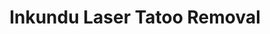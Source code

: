 ---
title: "Inkundu Laser Tatoo Removal"
url: /lexington/inkundu-laser-tatoo-removal/
shop: Allgemein
---